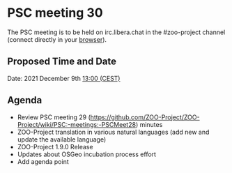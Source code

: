 # PSC meeting 30

The PSC meeting is to be held on irc.libera.chat in the #zoo-project channel (connect directly in your [browser](https://web.libera.chat/#zoo-project)).

## Proposed Time and Date

Date: 2021 December 9th [13:00 (CEST)](https://www.timeanddate.com/worldclock/fixedtime.html?year=2021&month=12&day=09&hour=11&min=0&sec=0&msg=ZOO-Project+PSC+Meeting)

## Agenda

* Review PSC meeting 29 (https://github.com/ZOO-Project/ZOO-Project/wiki/PSC:-meetings:-PSCMeet28) minutes
* ZOO-Project translation in various natural languages (add new and update the available language)
* ZOO-Project 1.9.0 Release
* Updates about OSGeo incubation process effort
* Add agenda point
